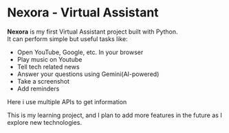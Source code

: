 # Nexora - Virtual Assistant

**Nexora** is my first Virtual Assistant project built with Python.  
It can perform simple but useful tasks like:  

- Open YouTube, Google, etc. In your browser
- Play music on Youtube
- Tell tech related news
- Answer your questions using Gemini(AI-powered) 
- Take a screenshot 
- Add reminders

Here i use multiple APIs to get information

This is my learning project, and I plan to add more features in the future as I explore new technologies.
